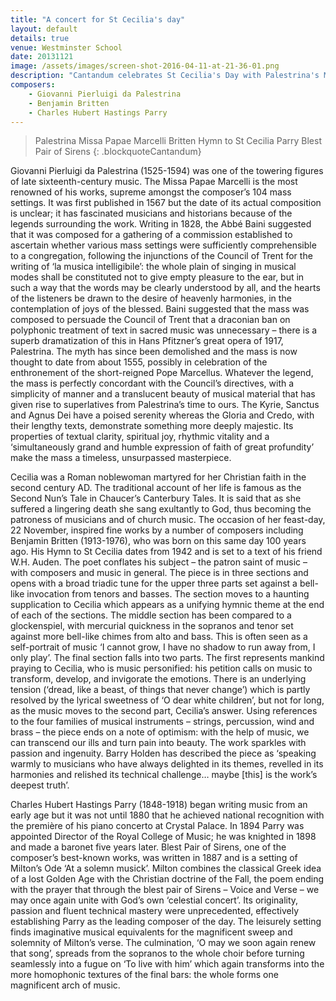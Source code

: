 ```yaml
---
title: "A concert for St Cecilia's day"
layout: default
details: true
venue: Westminster School
date: 20131121
image: /assets/images/screen-shot-2016-04-11-at-21-36-01.png
description: "Cantandum celebrates St Cecilia's Day with Palestrina's Missa Papae Marcelli, Britten's Hymn to St Cecilia, and Parry's Blest Pair of Sirens."
composers:
    - Giovanni Pierluigi da Palestrina
    - Benjamin Britten
    - Charles Hubert Hastings Parry
---
```

> Palestrina Missa Papae Marcelli
> Britten Hymn to St Cecilia
> Parry Blest Pair of Sirens
{: .blockquoteCantandum}

Giovanni Pierluigi da Palestrina (1525-1594) was one of the towering figures of late sixteenth-century music.  The Missa Papae Marcelli is the most renowned of his works, supreme amongst the composer’s 104 mass settings.  It was first published in 1567 but the date of its actual composition is unclear; it has fascinated musicians and historians because of the legends surrounding the work.  Writing in 1828, the Abbé Baini suggested that it was composed for a gathering of a commission established to ascertain whether various mass settings were sufficiently comprehensible to a congregation, following the injunctions of the Council of Trent for the writing of ‘la musica intelligibile’: the whole plain of singing in musical modes shall be constituted not to give empty pleasure to the ear, but in such a way that the words may be clearly understood by all, and the hearts of the listeners be drawn to the desire of heavenly harmonies, in the contemplation of joys of the blessed.  Baini suggested that the mass was composed to persuade the Council of Trent that a draconian ban on polyphonic treatment of text in sacred music was unnecessary – there is a superb dramatization of this in Hans Pfitzner’s great opera of 1917, Palestrina.  The myth has since been demolished and the mass is now thought to date from about 1555, possibly in celebration of the enthronement of the short-reigned Pope Marcellus.  Whatever the legend, the mass is perfectly concordant with the Council’s directives, with a simplicity of manner and a translucent beauty of musical material that has given rise to superlatives from Palestrina’s time to ours. The Kyrie, Sanctus and Agnus Dei have a poised serenity whereas the Gloria and Credo, with their lengthy texts, demonstrate something more deeply majestic.  Its properties of textual clarity, spiritual joy, rhythmic vitality and a ‘simultaneously grand and humble expression of faith of great profundity’ make the mass a timeless, unsurpassed masterpiece.

Cecilia was a Roman noblewoman martyred for her Christian faith in the second century AD. The traditional account of her life is famous as the Second Nun’s Tale in Chaucer’s Canterbury Tales. It is said that as she suffered a lingering death she sang exultantly to God, thus becoming the patroness of musicians and of church music. The occasion of her feast-day, 22 November, inspired fine works by a number of composers including Benjamin Britten (1913-1976), who was born on this same day 100 years ago.  His Hymn to St Cecilia dates from 1942 and is set to a text of his friend W.H. Auden.  The poet conflates his subject – the patron saint of music – with composers and music in general.  The piece is in three sections and opens with a broad triadic tune for the upper three parts set against a bell-like invocation from tenors and basses.  The section moves to a haunting supplication to Cecilia which appears as a unifying hymnic theme at the end of each of the sections.  The middle section has been compared to a glockenspiel, with mercurial quickness in the sopranos and tenor set against more bell-like chimes from alto and bass.  This is often seen as a self-portrait of music ‘I cannot grow, I have no shadow to run away from, I only play’.  The final section falls into two parts.  The first represents mankind praying to Cecilia, who is music personified: his petition calls on music to transform, develop, and invigorate the emotions.  There is an underlying tension (‘dread, like a beast, of things that never change’) which is partly resolved by the lyrical sweetness of ‘O dear white children’, but not for long, as the music moves to the second part, Cecilia’s answer.  Using references to the four families of musical instruments – strings, percussion, wind and brass – the piece ends on a note of optimism: with the help of music, we can transcend our ills and turn pain into beauty.  The work sparkles with passion and ingenuity.  Barry Holden has described the piece as ‘speaking warmly to musicians who have always delighted in its themes, revelled in its harmonies and relished its technical challenge… maybe [this] is the work’s deepest truth’.

Charles Hubert Hastings Parry (1848-1918) began writing music from an early age but it was not until 1880 that he achieved national recognition with the première of his piano concerto at Crystal Palace.  In 1894 Parry was appointed Director of the Royal College of Music; he was knighted in 1898 and made a baronet five years later.  Blest Pair of Sirens, one of the composer’s best-known works, was written in 1887 and is a setting of Milton’s Ode ‘At a solemn musick’.  Milton combines the classical Greek idea of a lost Golden Age with the Christian doctrine of the Fall, the poem ending with the prayer that through the blest pair of Sirens – Voice and Verse – we may once again unite with God’s own ‘celestial concert’.  Its originality, passion and fluent technical mastery were unprecedented, effectively establishing Parry as the leading composer of the day.  The leisurely setting finds imaginative musical equivalents for the magnificent sweep and solemnity of Milton’s verse.  The culmination, ‘O may we soon again renew that song’, spreads from the sopranos to the whole choir before turning seamlessly into a fugue on ‘To live with him’ which again transforms into the more homophonic textures of the final bars: the whole forms one magnificent arch of music.